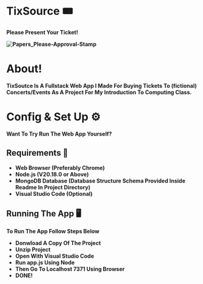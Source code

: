 # TixSource 🎟️

<b> Please Present Your Ticket! <b>

![Papers_Please-Approval-Stamp](https://github.com/user-attachments/assets/7c4a2cfc-6239-4b3d-aa7f-e1cffe25598e)


# About!

TixSoutce Is A Fullstack Web App I Made For Buying Tickets To (fictional) Concerts/Events As A Project For My Introduction To Computing Class. 


# Config & Set Up ⚙️

Want To Try Run The Web App Yourself?

## Requirements 🧰

- Web Browser (Preferably Chrome)
- Node.js (V20.18.0 or Above)
- MongoDB Database (Database Structure Schema Provided Inside Readme In Project Directory)
- Visual Studio Code (Optional)

## Running The App 🖥️

To Run The App Follow Steps Below

- Donwload A Copy Of The Project
- Unzip Project
- Open With Visual Studio Code
- Run app.js Using Node
- Then Go To Localhost 7371 Using Browser
- DONE!
